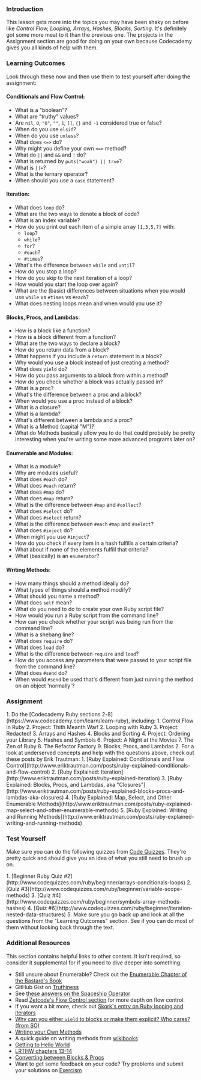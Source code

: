 ### Introduction

This lesson gets more into the topics you may have been shaky on before like *Control Flow, Looping, Arrays, Hashes, Blocks, Sorting*.  It's definitely got some more meat to it than the previous one.  The projects in the Assignment section are good for doing on your own because Codecademy gives you all kinds of help with them.  

### Learning Outcomes
Look through these now and then use them to test yourself after doing the assignment:

#### Conditionals and Flow Control:
* What is a "boolean"?
* What are "truthy" values?
* Are `nil`, `0`, `"0"`, `""`, `1`, `[]`, `{}` and `-1` considered true or false?
* When do you use `elsif`?
* When do you use `unless`?
* What does `<=>` do?
* Why might you define your own `<=>` method?
* What do `||` and `&&` and `!` do?
* What is returned by `puts("woah") || true`?
* What is `||=`?
* What is the ternary operator?
* When should you use a `case` statement?

#### Iteration:
* What does `loop` do?
* What are the two ways to denote a block of code?
* What is an index variable?
* How do you print out each item of a simple array `[1,3,5,7]` with:
  * `loop`?
  * `while`?
  * `for`?
  * `#each`?
  * `#times`?
* What's the difference between `while` and `until`?
* How do you stop a loop?
* How do you skip to the next iteration of a loop?
* How would you start the loop over again?
* What are the (basic) differences between situations when you would use `while` vs `#times` vs `#each`?
* What does nesting loops mean and when would you use it?

#### Blocks, Procs, and Lambdas:
* How is a block like a function?
* How is a block different from a function?
* What are the two ways to declare a block?
* How do you return data from a block?
* What happens if you include a `return` statement in a block?
* Why would you use a block instead of just creating a method?
* What does `yield` do?
* How do you pass arguments to a block from within a method?
* How do you check whether a block was actually passed in?
* What is a proc?
* What's the difference between a proc and a block?
* When would you use a proc instead of a block?
* What is a closure?
* What is a lambda?
* What's different between a lambda and a proc?
* What is a Method (capital "M")?
* What do Methods basically allow you to do that could probably be pretty interesting when you're writing some more advanced programs later on?

#### Enumerable and Modules:
* What is a module?
* Why are modules useful?
* What does `#each` do?
* What does `#each` return?
* What does `#map` do?
* What does `#map` return?
* What is the difference between `#map` and `#collect`?
* What does `#select` do?
* What does `#select` return?
* What is the difference between `#each` `#map` and `#select`?
* What does `#inject` do?
* When might you use `#inject`?
* How do you check if every item in a hash fulfills a certain criteria?
* What about if none of the elements fulfill that criteria?
* What (basically) is an `enumerator`?

#### Writing Methods:
* How many things should a method ideally do?
* What types of things should a method modify?
* What should you name a method?
* What does `self` mean?
* What do you need to do to create your own Ruby script file?
* How would you run a Ruby script from the command line?
* How can you check whether your script was being run from the command line?
* What is a shebang line?
* What does `require` do?
* What does `load` do?
* What is the difference between `require` and `load`?
* How do you access any parameters that were passed to your script file from the command line?
* What does `#send` do?
* When would `#send` be used that's different from just running the method on an object 'normally'?

### Assignment

<div class="lesson-content__panel" markdown="1">
  1. Do the [Codecademy Ruby sections 2-8](https://www.codecademy.com/learn/learn-ruby), including:
      1. Control Flow in Ruby
      2. Project: Thith Meanth War!
      2. Looping with Ruby
      3. Project: Redacted!
      3. Arrays and Hashes
      4. Blocks and Sorting
      4. Project: Ordering your Library
      5. Hashes and Symbols
      6. Project: A Night at the Movies
      7. The Zen of Ruby
      8. The Refactor Factory
      9. Blocks, Procs, and Lambdas
  2. For a look at underserved concepts and help with the questions above, check out these posts by Erik Trautman:
      1. [Ruby Explained: Conditionals and Flow Control](http://www.eriktrautman.com/posts/ruby-explained-conditionals-and-flow-control)
      2. [Ruby Explained: Iteration](http://www.eriktrautman.com/posts/ruby-explained-iteration)
      3. [Ruby Explained: Blocks, Procs, and Lambdas, aka "Closures"](http://www.eriktrautman.com/posts/ruby-explained-blocks-procs-and-lambdas-aka-closures)
      4. [Ruby Explained: Map, Select, and Other Enumerable Methods](http://www.eriktrautman.com/posts/ruby-explained-map-select-and-other-enumerable-methods)
      5. [Ruby Explained: Writing and Running Methods](http://www.eriktrautman.com/posts/ruby-explained-writing-and-running-methods)
</div>

### Test Yourself

Make sure you can do the following quizzes from [Code Quizzes](http://www.codequizzes.com/).  They're pretty quick and should give you an idea of what you still need to brush up on.

<div class="lesson-content__panel" markdown="1">
  1. [Beginner Ruby Quiz #2](http://www.codequizzes.com/ruby/beginner/arrays-conditionals-loops)
  2. [Quiz #3](http://www.codequizzes.com/ruby/beginner/variable-scope-methods)
  3. [Quiz #4](http://www.codequizzes.com/ruby/beginner/symbols-array-methods-hashes)
  4. [Quiz #6](http://www.codequizzes.com/ruby/beginner/iteration-nested-data-structures)
  5. Make sure you go back up and look at all the questions from the "Learning Outcomes" section. See if you can do most of them without looking back through the text.
</div>

### Additional Resources
This section contains helpful links to other content. It isn't required, so consider it supplemental for if you need to dive deeper into something.

* Still unsure about Enumerable?  Check out the [Enumerable Chapter of the Bastard's Book](http://ruby.bastardsbook.com/chapters/enumerables/)
* GitHub Gist on [Truthiness](https://gist.github.com/jfarmer/2647362)
* See [these answers on the Spaceship Operator](http://stackoverflow.com/questions/827649/what-is-the-ruby-spaceship-operator)
* Read [Zetcode's Flow Control section](http://zetcode.com/lang/rubytutorial/flowcontrol/) for more depth on flow control.
* If you want a bit more, check out [Skork's entry on Ruby looping and iterators](http://www.skorks.com/2009/09/a-wealth-of-ruby-loops-and-iterators/)
* [Why can you either `yield` to blocks or make them explicit?  Who cares? (from SO)](http://stackoverflow.com/questions/1410160/ruby-proccall-vs-yield)
* [Writing your Own Methods](http://rubylearning.com/satishtalim/writing_own_ruby_methods.html)
* A quick guide on writing methods from [wikibooks](http://en.wikibooks.org/wiki/Ruby_Programming/Writing_methods)
* [Getting to Hello World](http://en.wikibooks.org/wiki/Ruby_Programming/Hello_world)
* [LRTHW chapters 13-14](https://learnrubythehardway.org/book/)
* [Converting between Blocks & Procs](https://medium.com/@sihui/proc-code-block-conversion-and-ampersand-in-ruby-35cf524eef55)
* Want to get some feedback on your code? Try problems and submit your solutions on [Exercism](http://exercism.io/languages/ruby)
